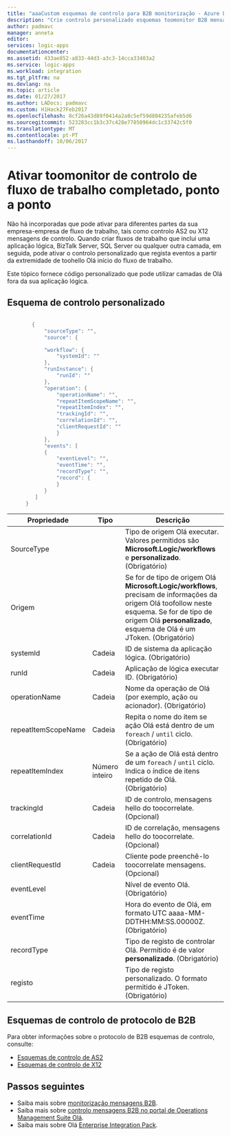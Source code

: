 ```yaml
---
title: "aaaCustom esquemas de controlo para B2B monitorização - Azure Logic Apps | Microsoft Docs"
description: "Crie controlo personalizado esquemas toomonitor B2B mensagens de transações na sua conta de integração do Azure."
author: padmavc
manager: anneta
editor: 
services: logic-apps
documentationcenter: 
ms.assetid: 433ae852-a833-44d3-a3c3-14cca33403a2
ms.service: logic-apps
ms.workload: integration
ms.tgt_pltfrm: na
ms.devlang: na
ms.topic: article
ms.date: 01/27/2017
ms.author: LADocs; padmavc
ms.custom: H1Hack27Feb2017
ms.openlocfilehash: 8cf26a43d89f0414a2a8c5ef59d804235afeb5d6
ms.sourcegitcommit: 523283cc1b3c37c428e77850964dc1c33742c5f0
ms.translationtype: MT
ms.contentlocale: pt-PT
ms.lasthandoff: 10/06/2017
---
```

# <a name="enable-tracking-toomonitor-your-complete-workflow-end-to-end"></a>Ativar toomonitor de controlo de fluxo de trabalho completado, ponto a ponto
Não há incorporadas que pode ativar para diferentes partes da sua empresa-empresa de fluxo de trabalho, tais como controlo AS2 ou X12 mensagens de controlo. Quando criar fluxos de trabalho que inclui uma aplicação lógica, BizTalk Server, SQL Server ou qualquer outra camada, em seguida, pode ativar o controlo personalizado que regista eventos a partir da extremidade de toohello Olá início do fluxo de trabalho. 

Este tópico fornece código personalizado que pode utilizar camadas de Olá fora da sua aplicação lógica. 

## <a name="custom-tracking-schema"></a>Esquema de controlo personalizado
````java

        {
            "sourceType": "",
            "source": {

            "workflow": {
                "systemId": ""
            },
            "runInstance": {
                "runId": ""
            },
            "operation": {
                "operationName": "",
                "repeatItemScopeName": "",
                "repeatItemIndex": "",
                "trackingId": "",
                "correlationId": "",
                "clientRequestId": ""
                }
            },
            "events": [
            {
                "eventLevel": "",
                "eventTime": "",
                "recordType": "",
                "record": {                
                }
            }
         ]
      }

````

| Propriedade | Tipo | Descrição |
| --- | --- | --- |
| SourceType |   | Tipo de origem Olá executar. Valores permitidos são **Microsoft.Logic/workflows** e **personalizado**. (Obrigatório) |
| Origem |   | Se for de tipo de origem Olá **Microsoft.Logic/workflows**, precisam de informações da origem Olá toofollow neste esquema. Se for de tipo de origem Olá **personalizado**, esquema de Olá é um JToken. (Obrigatório) |
| systemId | Cadeia | ID de sistema da aplicação lógica. (Obrigatório) |
| runId | Cadeia | Aplicação de lógica executar ID. (Obrigatório) |
| operationName | Cadeia | Nome da operação de Olá (por exemplo, ação ou acionador). (Obrigatório) |
| repeatItemScopeName | Cadeia | Repita o nome do item se ação Olá está dentro de um `foreach` / `until` ciclo. (Obrigatório) |
| repeatItemIndex | Número inteiro | Se a ação de Olá está dentro de um `foreach` / `until` ciclo. Indica o índice de itens repetido de Olá. (Obrigatório) |
| trackingId | Cadeia | ID de controlo, mensagens hello do toocorrelate. (Opcional) |
| correlationId | Cadeia | ID de correlação, mensagens hello do toocorrelate. (Opcional) |
| clientRequestId | Cadeia | Cliente pode preenchê-lo toocorrelate mensagens. (Opcional) |
| eventLevel |   | Nível de evento Olá. (Obrigatório) |
| eventTime |   | Hora do evento de Olá, em formato UTC aaaa-MM-DDTHH:MM:SS.00000Z. (Obrigatório) |
| recordType |   | Tipo de registo de controlar Olá. Permitido é de valor **personalizado**. (Obrigatório) |
| registo |   | Tipo de registo personalizado. O formato permitido é JToken. (Obrigatório) |

## <a name="b2b-protocol-tracking-schemas"></a>Esquemas de controlo de protocolo de B2B
Para obter informações sobre o protocolo de B2B esquemas de controlo, consulte:
* [Esquemas de controlo de AS2](../logic-apps/logic-apps-track-integration-account-as2-tracking-schemas.md)   
* [Esquemas de controlo de X12](logic-apps-track-integration-account-x12-tracking-schema.md)

## <a name="next-steps"></a>Passos seguintes
* Saiba mais sobre [monitorização mensagens B2B](logic-apps-monitor-b2b-message.md).   
* Saiba mais sobre [controlo mensagens B2B no portal de Operations Management Suite Olá](../logic-apps/logic-apps-track-b2b-messages-omsportal.md).
* Saiba mais sobre Olá [Enterprise Integration Pack](../logic-apps/logic-apps-enterprise-integration-overview.md).
